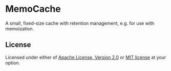 # MemoCache

A small, fixed-size cache with retention management, e.g. for use with memoization.

## License

Licensed under either of [Apache License, Version 2.0](LICENSE-APACHE) or [MIT license](LICENSE-MIT) at your option.
